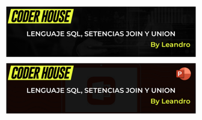 ![Presentación](https://github.com/dawoork/Clases/blob/main/Images/Clas_05_Join_Union.jpg)

![Presentación](https://github.com/dawoork/Clases/blob/main/Images/Clas_05_Join_Union_ppt.jpg)
